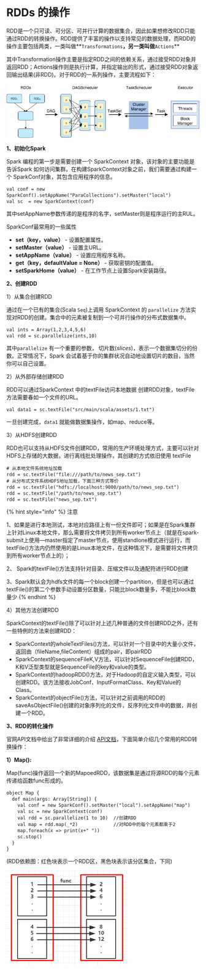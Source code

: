 # RDDs 的操作

RDD是一个只可读、可分区、可并行计算的数据集合，因此如果想修改RDD只能通过RDD的转换操作。RDD提供了丰富的操作以支持常见的数据处理，而RDD的操作主要包括两类，一类叫做**`Transformations`**，另一类叫做**`Actions`** 

其中Transformation操作主要是指定RDD之间的依赖关系，通过接受RDD对象并返回RDD；Actions操作则是执行计算，并指定输出的形式，通过接受RDD对象返回输出结果\(非RDD\)。对于RDD的一系列操作，主要流程如下：

![Spark RDD &#x7684;&#x6267;&#x884C;&#x8FC7;&#x7A0B;](../.gitbook/assets/image%20%2829%29.png)

**1、初始化Spark**

 Spark 编程的第一步是需要创建一个 SparkContext 对象，该对象的主要功能是告诉Spark 如何访问集群。在构建SparkContext对象之前，我们需要通过构建一个 SparkConf对象，其包含应用程序的信息。

```text
val conf = new SparkConf().setAppName("ParaCollections").setMaster("local")
val sc  = new SparkContext(conf)
```

其中setAppName参数传递的是程序的名字，setMaster则是程序运行的主RUL。

SparkConf最常用的一些属性

* **set（key，value）** - 设置配置属性。
* **setMaster（value）** - 设置主URL。
* **setAppName（value）** - 设置应用程序名称。
* **get（key，defaultValue = None）** - 获取密钥的配置值。
* **setSparkHome（value）** - 在工作节点上设置Spark安装路径。

**2、创建RDD**

1）从集合创建RDD

通过在一个已有的集合\(Scala `Seq`\)上调用 SparkContext 的 `parallelize` 方法实现对RDD的创建。集合中的元素被复制到一个可并行操作的分布式数据集中。

```text
val ints = Array(1,2,3,4,5,6)
val rdd = sc.parallelize(ints,10)
```

其中`parallelize` 有一个重要的参数， 切片数\(_slices_\)，表示一个数据集切分的份数。正常情况下，Spark 会试着基于你的集群状况自动地设置切片的数目，当然你可以自己设置。

2）从外部存储创建RDD

RDD可以通过SparkContext 中的textFile访问本地数据 创建RDD对象，textFile方法需要春如一个文件的URL。

```text
val data1 = sc.textFile("src/main/scala/assets/1.txt")
```

 一旦创建完成，`data1` 就能做数据集操作，如map、reduce等。

3）从HDFS创建RDD

RDD也可以支持从HDFS文件创建RDD，常用的生产环境处理方式，主要可以针对HDFS上存储的大数据，进行离线批处理操作，其创建的方式依旧使用 textFile 

```text
# 从本地文件系统地址加载
rdd = sc.textFile("file:///path/to/news_sep.txt")
# 从分布式文件系统HDFS地址加载，下面三种方式等价
rdd = sc.textFile("hdfs://localhost:9000/path/to/news_sep.txt")
rdd = sc.textFile("/path/to/news_sep.txt")
rdd = sc.textFile("news_sep.txt")
```



{% hint style="info" %}
注意

1、如果是进行本地测试，本地对应路径上有一份文件即可；如果是在Spark集群上针对Linux本地文件，那么需要将文件拷贝到所有worker节点上（就是在spark-submit上使用—master指定了master节点，使用standlone模式进行运行，而textFile\(\)方法内仍然使用的是Linux本地文件，在这种情况下，是需要将文件拷贝到所有worker节点上的）； 

2、 Spark的textFile\(\)方法支持针对目录、压缩文件以及通配符进行RDD创建 

3、Spark默认会为hdfs文件的每一个block创建一个partition，但是也可以通过textFile\(\)的第二个参数手动设置分区数量，只能比block数量多，不能比block数量少
{% endhint %}

4）其他方法创建RDD

SparkContext的textFile\(\)除了可以针对上述几种普通的文件创建RDD之外，还有一些特例的方法来创建RDD：

* SparkContext的wholeTextFiles\(\)方法，可以针对一个目录中的大量小文件，返回由（fileName,fileContent）组成的pair，即pairRDD
*  SparkContext的sequenceFileK,V方法，可以针对SequenceFile创建RDD，K和V泛型类型就是SequenceFile的key和value的类型。
* SparkContext的hadoopRDD\(\)方法，对于Hadoop的自定义输入类型，可以创建RDD。该方法接收JobConf、InputFormatClass、Key和Value的Class。
* SparkContext的objectFile\(\)方法，可以针对之前调用的RDD的saveAsObjectFile\(\)创建的对象序列化的文件，反序列化文件中的数据，并创建一个RDD。

**3、RDD的转化操作**

官网API文档中给出了非常详细的介绍 [API文档](http://spark.apache.org/docs/latest/rdd-programming-guide.html#transformations)，下面简单介绍几个常用的RDD转换操作：

**1）Map\(\):**

Map\(func\)操作返回一个新的MapoedRDD，该数据集是通过将源RDD的每个元素传递给函数func形成的。

```text
object Map {
  def main(args: Array[String]) {
    val conf = new SparkConf().setMaster("local").setAppName("map")
    val sc = new SparkContext(conf)
    val rdd = sc.parallelize(1 to 10)  //创建RDD
    val map = rdd.map(_*2)             //对RDD中的每个元素都乘于2
    map.foreach(x => print(x+" "))
    sc.stop()
  }
}
```

\(RDD依赖图：红色块表示一个RDD区，黑色块表示该分区集合，下同\)

![](../.gitbook/assets/image%20%2826%29.png)































